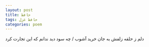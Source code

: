 ```yaml
---
layout: post
title: حافظ
tags: حافظ غزل
categories: poem
---
```


دلم ز حلقه زلفش به جان خرید آشوب / چه سود دید ندانم که این تجارت کرد